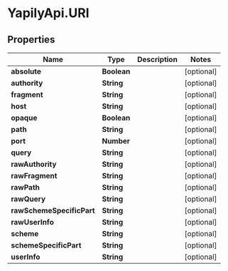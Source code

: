 # YapilyApi.URI

## Properties
Name | Type | Description | Notes
------------ | ------------- | ------------- | -------------
**absolute** | **Boolean** |  | [optional] 
**authority** | **String** |  | [optional] 
**fragment** | **String** |  | [optional] 
**host** | **String** |  | [optional] 
**opaque** | **Boolean** |  | [optional] 
**path** | **String** |  | [optional] 
**port** | **Number** |  | [optional] 
**query** | **String** |  | [optional] 
**rawAuthority** | **String** |  | [optional] 
**rawFragment** | **String** |  | [optional] 
**rawPath** | **String** |  | [optional] 
**rawQuery** | **String** |  | [optional] 
**rawSchemeSpecificPart** | **String** |  | [optional] 
**rawUserInfo** | **String** |  | [optional] 
**scheme** | **String** |  | [optional] 
**schemeSpecificPart** | **String** |  | [optional] 
**userInfo** | **String** |  | [optional] 


